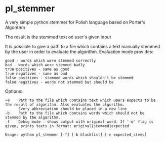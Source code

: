 pl_stemmer
==========

A very simple python stemmer for Polish language based on Porter's Algorithm

The result is the stemmed text od user's given input

It is possible to give a path to a file which contains a text manually stemmed by the user in order to evaluate the algorithm.
Evaluation mode provides:

    good - words which were stemmed correctly
    bad - words which were stemmed badly
    true positives - same as good
    true negatives - sane as bad
    false positives - stemmed words which shouldn't be stemmed
    false negatives - words not stemmed but should be
    
Options:

    -e    Path to the file which contains text which users expects to be the result of algorithm. Also evaluates the algorithm.
          Every abbreviation should be placed in a new line
    -b    Path to the file which contains words which should not be stemmed by the algorithm.
    -f    Debug mode - shows output with original word. If '-e' flag is given, prints texts in format: original|stemmed|expected
    
    Usage: python pl_stemmer [-f] [-b blacklist] [-e expected_stems]
